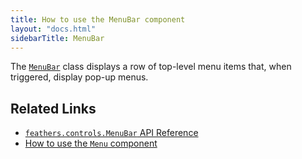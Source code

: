 ```yaml
---
title: How to use the MenuBar component
layout: "docs.html"
sidebarTitle: MenuBar
---
```


The [`MenuBar`](https://api.feathersui.com/unstable/feathers/controls/MenuBar.html) class displays a row of top-level menu items that, when triggered, display pop-up menus.

## Related Links

- [`feathers.controls.MenuBar` API Reference](https://api.feathersui.com/unstable/feathers/controls/MenuBar.html)
- [How to use the `Menu` component](./menu.md)
